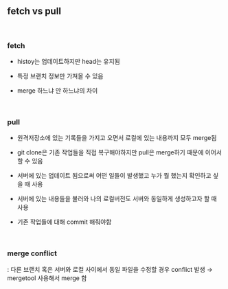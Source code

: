## fetch vs pull

</br>

### fetch

- histoy는 업데이트하지만 head는 유지됨

- 특정 브랜치 정보만 가져올 수 있음 

- merge 하느냐 안 하느냐의 차이

  </br>

### pull

- 원격저장소에 있는 기록들을 가지고 오면서 로컬에 있는 내용까지 모두  merge됨
- git clone은 기존 작업들을 직접 복구해야하지만 pull은 merge하기 때문에 이어서 할 수 있음 

- 서버에 있는 업데이트 됨으로써 어떤 일들이 발생했고 누가 뭘 했는지 확인하고 싶을 때 사용

- 서버에 있는 내용들을 불러와 나의 로컬버전도 서버와 동일하게 생성하고자 할 때 사용

- 기존 작업들에 대해 commit 해줘야함

  

</br>

### merge conflict

: 다른 브랜치 혹은 서버와 로컬 사이에서 동일 파일을 수정할 경우 conflict 발생 → mergetool 사용해서 merge 함 

